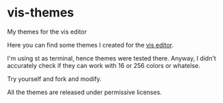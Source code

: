 # vis-themes
My themes for the vis editor

Here you can find some themes I created for the [vis editor](https://github.com/martanne/vis).

I'm using st as terminal, hence themes were tested there. Anyway, I didn't accurately check if they can work with 16 or 256 colors or whatelse.

Try yourself and fork and modify.

All the themes are released under permissive licenses.
